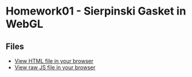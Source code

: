 # Homework01 - Sierpinski Gasket in WebGL

## Files
- [View HTML file in your browser](gasket1-grant.html)
- [View raw JS file in your browser](gasket1-grant.js)
